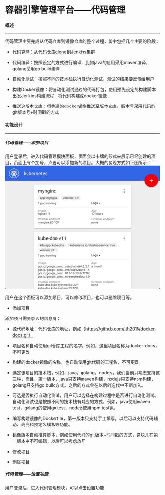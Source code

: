 容器引擎管理平台——代码管理
==============================================

#### 概述
----------------------------------------------
代码管理主要完成从代码仓库到镜像仓库的整个过程，其中包括几个主要的阶段：

* 代码克隆：从代码仓库clone到Jenkins集群

* 代码编译：按照设定的方式进行编译，比如java的应用采用maven编译，golang采用go build编译

* 自动化测试：按照不同的技术栈执行自动化测试，测试的结果要反馈给用户

* 构建Docker镜像：将自动化测试通过的代码打包，使用预先设定的构建脚本出发Jenkins构建流程，将代码构建成docker镜像

* 推送这版本仓库：将构建的docker镜像推送至版本仓库，版本号采用代码的git版本号+时间戳的方式


#### 功能设计
----------------------------------------------

##### 代码管理——添加项目

用户登录后，进入代码管理模块面板，页面会以卡牌的形式来展示已经创建的项目，页面上有个加号，点击可以添加新的项目。大概的实现方式如下图所示：
![](images/kubernetes-dashboard.png)

用户在这个面板可以添加项目，可以修改项目，也可以删除项目等。

* 添加项目

添加项目需要录入的信息有：

  * 源代码地址：代码仓库的地址，例如（https://github.com/lth2015/docker-docs.git）

  * 项目名称自动使用git仓库工程的名字，例如，这里项目名称为docker-docs，不可更改

  * 构建的docker镜像的名称，也自动使用git代码的工程名，不可更改

  * 选定该项目的技术栈，例如，java，golang，nodejs，我们当前只考虑支持这三种，而且，第一版本，java只支持maven构建，nodejs只支持npm构建，golang只支持go build方式。之后的方式会在以后的迭代中不断加入。

  * 可选是否执行自动化测试，用户可以选择在构建过程中是否进行自动化测试。自动化测试也是按照不同的技术栈有对应的方式，例如，java使用maven test，golang的使用go test，nodejs使用npm test等。

  * 编写构建镜像的Dockerfile，第一版本只支持手工填写，以后可以支持代码辅助、高亮和预定义模板等功能。

  * 镜像版本自动推算脚本，例如使用代码的git版本+时间戳的方式，这块儿在第一版本中不可编辑，以后可以考虑放开

* 修改项目

* 删除项目


##### 代码管理——设置功能

用户登录后，进入代码管理模块，可以点击设置功能
